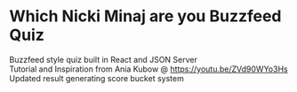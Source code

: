# Which Nicki Minaj are you Buzzfeed Quiz
Buzzfeed style quiz built in React and JSON Server <br>
Tutorial and Inspiration from Ania Kubow @ https://youtu.be/ZVd90WYo3Hs <br>
Updated result generating score bucket system

